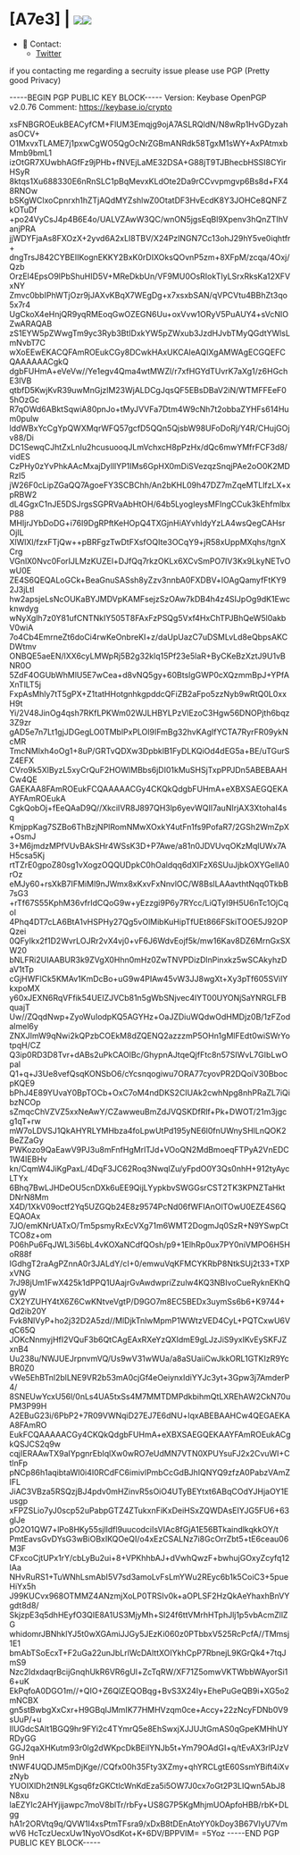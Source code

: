 # [A7e3] | ![](https://komarev.com/ghpvc/?username=Nerpx)![](https://hit.yhype.me/github/profile?user_id=55073114)


- 📱 Contact:
  - [Twitter](https://twitter.com/A7e3_ "A7e3")

if you contacting me regarding a secruity issue please use PGP (Pretty good Privacy)

-----BEGIN PGP PUBLIC KEY BLOCK-----
Version: Keybase OpenPGP v2.0.76
Comment: https://keybase.io/crypto

xsFNBGROEukBEACyfCM+FlUM3Emqjg9ojA7ASLRQldN/N8wRp1HvGDyzahasOCV+
O1MxvxTLAME7j1pxwCgWO5QgOcNrZGBmANRdk58TgxM1sWY+AxPAtmxbMmb9bmL1
izOtGR7XUwbhAGfFz9jPHb+fNVEjLaME32DSA+G88jT9TJBhecbHSSI8CYirHSyR
8ktqs1Xu688330E6nRnSLC1pBqMevxKLdOte2Da9rCCvvpmgvp6Bs8d+FX48RNOw
bSKgWClxoCpnrxh1hZTjAQdMYZshlwZ0OtatDF3HvEcdK8Y3JOHCe8QNFZkOTuDf
+po24VyCsJ4p4B6E4o/UALVZAwW3QC/wnON5jgsEqBl9Xpenv3hQnZTIhVanjPRA
jjWDYFjaAs8FXOzX+2yvd6A2xLI8TBV/X24PzINGN7Cc13ohJ29hY5ve0iqhtfr+
dngTrsJ842CYBEIIKognEKKY2BxK0rDIXOksQOvnP5zm+8XFpM/zcqa/4Oxj/Qzb
OrzEl4EpsO9lPbShuHID5V+MReDkbUn/VF9MU0OsRIokTIyLSrxRksKa12XFVxNY
Zmvc0bbIPhWTjOzr9jJAXvKBqX7WEgDg+x7xsxbSAN/qVPCVtu4BBhZt3qo5x7r4
UgCkoX4eHnjQR9yqRMEoqGwOZEGN6Uu+oxVvw1ORyV5PuAUY4+sVcNIOZwARAQAB
zS1EYW5pZWwgTm9yc3Ryb3BtIDxkYW5pZWxub3JzdHJvbTMyQGdtYWlsLmNvbT7C
wXoEEwEKACQFAmROEukCGy8DCwkHAxUKCAIeAQIXgAMWAgECGQEFCQAAAAAACgkQ
dgbFUHmA+eVeVw//Ye1egv4Qma4wtMWZl/r7xfHGYdTUvrK7aXg1/z6HGchE3IVB
qtbfD5KwjKvR39uwMnGjzlM23WjALDCgJqsQF5EBsDBaV2iN/WTMFFEeF05hOzGc
R7qOWd6ABktSqwiA80pnJo+tMyJVVFa7Dtm4W9cNh7t2obbaZYHFs614Hum0pulw
lddWBxYcCgYpQWXMqrWFQ57gcfD5QQn5QjsbW98UFoDoRj/Y4R/CHujGOjv88/Di
DC1SewqCJhtZxLnIu2hcusuooqJLmVchxcH8pPzHx/dQc6mwYMfrFCF3d8/vidES
CzPHy0zYvPhkAAcMxajDylllYP1IMs6GpHX0mDiSVezqzSnqjPAe2oO0K2MDRzI5
jW26F0cLipZGaQQ7AgoeFY3SCBChh/An2bKHL09h47DZ7mZqeMTLlfzLX+xpRBW2
dL4GgxC1nJE5DSJrgsSGPRVaAbHtOH/64b5LyogIeysMFIngCCuk3kEhfmlbxP88
MHIjrJYbDoDG+i76I9DgRPftKeHOpQ4TXGjnHiAYvhldyYzLA4wsQegCAHsrOjIL
XlWlXl/fzxFTjQw++pBRFgzTwDtFXsfOQIte3OCqY9+jR58xUppMXqhs/tgnXCrg
VGnlX0Nvc0ForIJLMzKUZEl+DJfQq7rkzOKLx6XCvSmPO7IV3Kx9LkyNETvOwU0E
ZE4S6QEQALoGCk+BeaGnuSASsh8yZzv3nnbA0FXDBV+lOAgQamyfFtKY92J3jLtI
hw2apsjeLsNcOUKaBYJMDVpKAMFsejzSzOAw7kDB4h4z4SIJpOg9dK1Ewcknwdyg
wNyXglh7z0Y81ufCNTNkIY505T8FAxFzPSQg5Vxf4HxChTPJBhQeW5l0akbV0wiA
7o4Cb4EmrneZt6doCi4rwKeOnbreKI+z/daUpUazC7uDSMLvLd8eQbpsAKCDWtmv
ONBQE5aeEN/lXX6cyLMWpRj5B2g32klq15Pf23e5laR+ByCKeBzXztJ9U1vBNR0O
5ZdF4OGUbWhMlU5E7wCea+d8vNQ5gy+60BtslgGWP0cXQzmmBpJ+YPfAXnTlLT5j
FxpAsMhly7tT5gPX+Z1tatHHotgnhkgpddcQFiZB2aFpo5zzNyb9wRtQ0L0xxH9t
Yi/2V48JinOg4qsh7RKfLPKWm02WJLHBYLPzVlEzoC3Hgw56DNOPjth6bqz3Z9zr
gAD5e7n7Lt1gjJDGegLO0TMblPxPLOl9IFmBg32hvKAgIfYCTA7RyrFR09ykNcMR
TmcNMlxh4oOg1+8uP/GRTvQDXw3DpbklB1FyDLKQiOd4dEG5a+BE/uTGurSZ4EFX
CVro9k5XlByzL5xyCrQuF2HOWlMBbs6jDI01kMuSHSjTxpPPJDn5ABEBAAHCw4QE
GAEKAA8FAmROEukFCQAAAAACGy4CKQkQdgbFUHmA+eXBXSAEGQEKAAYFAmROEukA
CgkQobOj+fEeQAaD9Q//XkciIVR8J897QH3lp6yevWQII7auNIrjAX3XtohaI4sq
KmjppKag7SZBo6ThBzjNPlRomNMwXOxkY4utFn1fs9PofaR7/2GSh2WmZpX+OsmJ
3+M6jmdzMPfVUvBAkSHr4WSsK3D+P7Awe/a81n0JDVUvqOKzMqlUWx7AH5csa5Kj
rtTZrE0gpoZ80sg1vXogzOQQUDpkC0hOaldqq6dXIFzX6SUuJjbkOXYGellA0rOz
eMJy60+rsXkB7IFMiMl9nJWmx8xKxvFxNnvlOC/W8BslLAAavthtNqq0TkbB7sG3
+rTf67S55KphM36vfrIdCQoG9w+yEzzgi9P6y7RYcc/LiQTyI9H5U6nTc1OjCqol
4Phq4DT7cLA6BtA1vHSPHy27Qg5vOlMibKuHipTfUEt866FSkiTOOE5J92OPQzei
0QFyIkx2f1D2WvrLOJRr2vX4vj0+vF6J6WdvEojf5k/mw16Kav8DZ6MrnGxSXW20
bNLFRi2UIAABUR3k9ZVgX0Hhn0mHz0ZwTNVPDizDlnPinxkz5wSCAkyhzDaV1tTp
cGjHWFlCk5KMAv1KmDcBo+uG9w4PIAw45vW3JJ8wgXt+Xy3pTf605SVilYkxpoMX
y60xJEXN6RqVFfik54UEIZJVCb81n5gWbSNjvec4lYT00UYONjSaYNRGLFBquajT
Uw//ZQqdNwp+ZyoWuIodpKQ5AGYHz+OaJZDiuWQdwOdHMDjz0B/1zFZodalmel6y
ZNXJImW9qNwi2kQPzbCOEkM8dZQENQ2azzzmP5OHn1gMlFEdt0wiSWrYotpqH/CZ
Q3ip0RD3D8Tvr+dABs2uPkCAOlBc/GhypnAJtqeQjfFtc8n57SIWvL7GIbLwOpal
Q1+q+J3Ue8vefQsqKONSbO6/cYcsnqogiwu7ORA77cyovPR2DQoiV30BbocpKQE9
bPhJ4E89YUvaY0BpTOCb+OxC7oM4ndDKS2CIUAk2cwhNpg8nhPRaZL7iQibzNCOp
sZmqcChVZVZ5xxNeAwY/CZawweuBmZdJVQSKDfRlf+Pk+DWOT/21m3jgcg1qT+rw
mW7oLDVSJ1QkAHYRLYMHbza4foLpwUtPd195yNE6l0fnUWnySHlLnQOK2BeZZaGy
PWKozo9QaEawV9PJ3u8mFnfHgMrlTJd+VOoQN2MdBmoeqFTPyA2VnEDC1W4IEBHv
kn/CqmW4JiKgPaxL/4DqF3JC62Roq3NwqlZu/yFpdO0Y3Qs0nhH+912tyAycLTYx
6Bhq7BwLJHDeOU5cnDXk6uEE9QijLYypkbvSWGGsrCST2TK3KPNZTaHktDNrN8Mm
X4D/1XkV09octf2Yq5UZGQb24E8z9574PcNd06fWFIAnOlTOwU0EZE4S6QEQAOAx
7JO/emKNrUATxO/Tm5psmyRxEcVXg71m6WMT2DogmJq0SzR+N9YSwpCtTCO8z+om
P06hPu6FqJWL3i56bL4vKOXaNCdfQOsh/p9+1ElhRp0ux7PY0niVMPO6H5HoR88f
IGdhgT2raAgPZnnA0r3JALdY/cI+0/emwuVqKFMCYKRbP8NtkSUj2t33+TXPxVNG
7rJ98jUm1FwX425k1dPPQ1UAajrGvAwdwpriZzulw4KQ3NBIvoCueRyknEKhQgyW
CX2YZUHY4tX6Z6CwKNtveVgtP/D9GO7m8EC5BEDx3uymSs6b6+K9744+Qd2ib20Y
Fvk8NlVyP+ho2j32D2A5zd//MlDjkTnlwMpmP1WWtzVED4CyL+PQTCxwU6VqC65Q
JOKcNnmyjHfI2VQuF3b6QtCAgEAxRXeYzQXIdmE9gLJzJiS9yxIKvEySKFJZxnB4
Uu238u/NWJUEJrpnvmVQ/Us9wV31wWUa/a8aSUaiiCwJkkORL1GTKIzR9YcBR0Z0
vWe5EhBTnl2blLNE9VR2b53mA0cjGf4eOeiynxIdiYYJc3yt+3Gpw3j7AmderP4/
8SNEUwYcxU56l/0nLs4UA5txSs4M7MMTDMPdkbihmQtLXREhAW2CkN70uPM3P99H
A2EBuG23i/6PbP2+7R09VWNqiD27EJ7E6dNU+lqxABEBAAHCw4QEGAEKAA8FAmRO
EukFCQAAAAACGy4CKQkQdgbFUHmA+eXBXSAEGQEKAAYFAmROEukACgkQSJCS2q9w
cqjIERAAwTX9aIYpgnrEbIqlXw0wRO7eUdMN7VTN0XPUYsuFJ2x2CvuWI+CtlnFp
pNCp86h1aqibtaWI0i4I0RCdFC6imivlPmbCcGdBJhIQNYQ9zfzA0PabzVAmZIFL
JiAC3VBza5RSQzjBJ4pdv0mHZinvR5sOiO4UTyBEYtxt6ABqCOdYJHjaOY1Eusgp
xFPZSLio7yJ0scp52uPabpGTZ4ZTukxnFiKxDeiHSxZQWDAsEIYJG5FU6+63glJe
pO2O1QW7+lPo8HKy55sjlldfl9uucodciIsVIAc8fGjA1E56BTkaindlkqkkOY/t
PmtEavsGvDYsG3wBiOBxIKQOeQI/o4xEzCSALNz7i8GcOrrZbt5+tE6ceau06M3F
CFxcoCjtUPx1rY/cbLyBu2ui+8+VPKhhbAJ+dVwhQwzF+bwhujGOxyZcyfq12IAa
NHvRuRS1+TuWNhLsmAbI5V7sd3amoLvFsLmYWu2REyc6b1k5CoiC3+5pueHiYx5h
J99KUCvx968OTMMZ4ANzmjXoLP0TRSIv0k+aOPLSF2HzQkAeYhaxhBnVYgdt8d8/
SkjzpE3q5dhHEyfO3QIE8A1US3MjyMh+Sl24f6ttVMrhHTphJlj1p5vbAcmZllZG
whidomrJBNhklYJ5t0wXGAmiJJGy5JEzKi060z0PTbbxV525RcPcfA//TMmsj1E1
bmAbTSoEcxT+F2uGa22unJbLrlWcDAlttXOIYkhCpP7RbnejL9KGrQk4+7tqJmS9
Nzc2ldxdaqrBcijGnqhUkR6VR6gUl+ZcTqRW/XF71Z5omwVKTWbbWAyorSi16+uK
EkPqfoA0DGO1m//+QIO+Z6QlZEQOBqg+BvS3X24Iy+EhePuGeQB9i+XG5o2mNCBX
gn5stBwbgXxCxr+H9GBqIJMmIK77HMHVzqm0ce+Accy+22zNcyFDNb0V9sUuP/+u
IlUGdcSAlt1BGQ9hr9FYi2c4TYmrQ5e8EhSwxjXJJUJtGmAS0qGpeKMHhUYRDyGG
GGJ2qaXHKutm93r0lg2dWKpcDkBEiIYNJb5t+Ym79OAdGI+q/tEvAX3rlPJzV9nH
tNWF4UQDJM5mDjKge//CQfx00h35Fty3XZmy+qhYRCLgtE60SsmYBift4iXvzNyb
YUOIXlDh2tN9LKgsq6fzGKCtlcWnKdEza5i5OW7J0cx7oGt2P3LIQwn5AbJ8N8xu
laEZYIc2AHYjijawpc7moV8blTr/rbFy+US8G7P5KgMhjmUOApfoHBB/rbK+DLgg
hA1r2ORVtq9q/QVW1I4xsPtmTFsra9/xDxB8tDEnAtoYY0kDoy3B67VIyU7VmwV6
HcTczUecxUw1NyoVOsdKot+K+6DV/BPPVIM=
=5Yoz
-----END PGP PUBLIC KEY BLOCK-----
